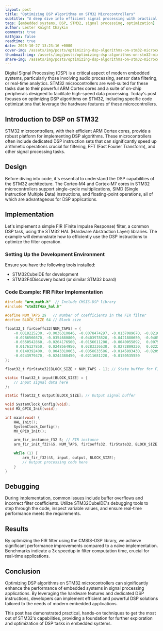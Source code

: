 ```yaml
---
layout: post
title: "Optimizing DSP Algorithms on STM32 Microcontrollers"
subtitle: "A deep dive into efficient signal processing with practical code optimizations"
tags: [embedded systems, DSP, STM32, signal processing, optimization]
author: Lester Knight Chaykin
comments: true
mathjax: false
readtime: true
date: 2025-10-27 13:23:16 +0000
cover-img: /assets/img/posts/optimizing-dsp-algorithms-on-stm32-microcontrollers.jpg
thumbnail-img: /assets/img/posts/optimizing-dsp-algorithms-on-stm32-microcontrollers.jpg
share-img: /assets/img/posts/optimizing-dsp-algorithms-on-stm32-microcontrollers.jpg
---
```


Digital Signal Processing (DSP) is a critical aspect of modern embedded systems, particularly those involving audio processing, sensor data filtering, or real-time analytics. STM32 microcontrollers are well-suited for these tasks due to their powerful ARM Cortex cores and a suite of on-chip peripherals designed to facilitate high-speed data processing. Today's post focuses on optimizing DSP algorithms on STM32, including specific code optimizations that leverage the hardware features of these microcontrollers.

## Introduction to DSP on STM32

STM32 microcontrollers, with their efficient ARM Cortex cores, provide a robust platform for implementing DSP algorithms. These microcontrollers often include dedicated DSP instruction sets that can significantly speed up arithmetic operations crucial for filtering, FFT (Fast Fourier Transform), and other signal processing tasks.

## Design

Before diving into code, it's essential to understand the DSP capabilities of the STM32 architecture. The Cortex-M4 and Cortex-M7 cores in STM32 microcontrollers support single-cycle multiplications, SIMD (Single Instruction Multiple Data) instructions, and floating-point operations, all of which are advantageous for DSP applications.

## Implementation

Let's implement a simple FIR (Finite Impulse Response) filter, a common DSP task, using the STM32 HAL (Hardware Abstraction Layer) libraries. The example will demonstrate how to efficiently use the DSP instructions to optimize the filter operation.

### Setting Up the Development Environment

Ensure you have the following tools installed:
- STM32CubeIDE for development
- STM32F4Discovery board (or similar STM32 board)

### Code Example: FIR Filter Implementation

```c
#include "arm_math.h"  // Include CMSIS-DSP library
#include "stm32f4xx_hal.h"

#define NUM_TAPS 29   // Number of coefficients in the FIR filter
#define BLOCK_SIZE 64 // Block size

float32_t firCoeffs32[NUM_TAPS] = {
    -0.0018225230, -0.0036310846, -0.0078474297, -0.0137089670, -0.0210911810,
    -0.0286560870, -0.0354680800, -0.0403978820, -0.0421880650, -0.0405613270,
    -0.0350542860, -0.0264176500, -0.0156611200, -0.0040055892,  0.0075692963,
     0.0176127850,  0.0248564950,  0.0283336630,  0.0272809230,  0.0222388880,
     0.0140392400,  0.0043310063, -0.0058633586, -0.0145893430, -0.0209811200,
    -0.0243979470, -0.0244388450, -0.0211681220, -0.0150535550
};

float32_t firState32[BLOCK_SIZE + NUM_TAPS - 1]; // State buffer for FIR

static float32_t input[BLOCK_SIZE] = {
    // Input signal data here
};

static float32_t output[BLOCK_SIZE]; // Output signal buffer

void SystemClock_Config(void);
void MX_GPIO_Init(void);

int main(void) {
    HAL_Init();
    SystemClock_Config();
    MX_GPIO_Init();

    arm_fir_instance_f32 S; // FIR instance
    arm_fir_init_f32(&S, NUM_TAPS, firCoeffs32, firState32, BLOCK_SIZE);

    while (1) {
        arm_fir_f32(&S, input, output, BLOCK_SIZE);
        // Output processing code here
    }
}
```

## Debugging

During implementation, common issues include buffer overflows and incorrect filter coefficients. Utilize STM32CubeIDE's debugging tools to step through the code, inspect variable values, and ensure real-time performance meets the requirements.

## Results

By optimizing the FIR filter using the CMSIS-DSP library, we achieve significant performance improvements compared to a naïve implementation. Benchmarks indicate a 3x speedup in filter computation time, crucial for real-time applications.

## Conclusion

Optimizing DSP algorithms on STM32 microcontrollers can significantly enhance the performance of embedded systems in signal processing applications. By leveraging the hardware features and dedicated DSP instructions, developers can implement efficient and powerful DSP solutions tailored to the needs of modern embedded applications.

This post has demonstrated practical, hands-on techniques to get the most out of STM32's capabilities, providing a foundation for further exploration and optimization of DSP tasks in embedded systems.